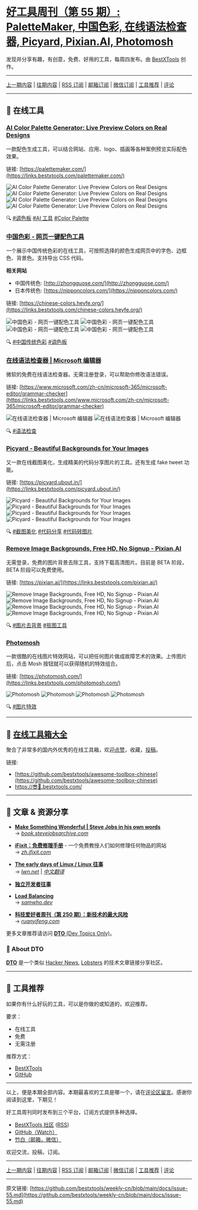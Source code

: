 # [好工具周刊（第 55 期）: PaletteMaker, 中国色彩, 在线语法检查器, Picyard, Pixian.AI, Photomosh](https://github.com/bestxtools/weekly-cn/blob/main/docs/issue-55.md)

发现并分享有趣，有创意，免费、好用的工具，每周四发布。由 [BestXTools](https://www.bestxtools.com/) 创作。

---

[上一期内容](https://github.com/bestxtools/weekly-cn/blob/main/docs/issue-54.md) | [往期内容](https://github.com/bestxtools/weekly-cn) | [RSS 订阅](https://discuss-cn.bestxtools.com/t/weekly) | [邮箱订阅](https://bestxtools.zhubai.love/?subscribe=1) | [微信订阅](https://discuss-cn.bestxtools.com/d/5/2) | [工具推荐](https://discuss-cn.bestxtools.com/t/tools) | [评论](https://discuss-cn.bestxtools.com/d/139/2)

---

## 🌈 在线工具

### [AI Color Palette Generator: Live Preview Colors on Real Designs](https://links.bestxtools.com/palettemaker.com/)

一款配色生成工具，可以结合网站、应用、logo、插画等各种案例预览实际配色效果。

链接: [https://palettemaker.com/](https://links.bestxtools.com/palettemaker.com/)

![AI Color Palette Generator: Live Preview Colors on Real Designs](https://raw.githubusercontent.com/bestxtools/s2/main/images/2023-04-20-22-03-01.png)
![AI Color Palette Generator: Live Preview Colors on Real Designs](https://raw.githubusercontent.com/bestxtools/s2/main/images/2023-04-20-22-03-02.png)
![AI Color Palette Generator: Live Preview Colors on Real Designs](https://raw.githubusercontent.com/bestxtools/s2/main/images/2023-04-20-22-03-03.png)
![AI Color Palette Generator: Live Preview Colors on Real Designs](https://raw.githubusercontent.com/bestxtools/s2/main/images/2023-04-20-22-03-04.png)

🔍 [#调色板](https://links.bestxtools.com/www.google.com/search?q=site%3Adiscuss-cn.bestxtools.com+%E8%B0%83%E8%89%B2%E6%9D%BF) [#AI 工具](https://links.bestxtools.com/www.google.com/search?q=site%3Adiscuss-cn.bestxtools.com+AI%20%E5%B7%A5%E5%85%B7) [#Color Palette](https://links.bestxtools.com/www.google.com/search?q=site%3Adiscuss-cn.bestxtools.com+Color%20Palette)

### [中国色彩 - 网页一键配色工具](https://links.bestxtools.com/chinese-colors.heyfe.org/)

一个展示中国传统色彩的在线工具，可按照选择的颜色生成网页中的字色、边框色、背景色。支持导出 CSS 代码。

**相关网站**

- 中国传统色: [http://zhongguose.com/](http://zhongguose.com/)
- 日本传统色: [https://nipponcolors.com/](https://nipponcolors.com/)

链接: [https://chinese-colors.heyfe.org/](https://links.bestxtools.com/chinese-colors.heyfe.org/)

![中国色彩 - 网页一键配色工具](https://raw.githubusercontent.com/bestxtools/s2/main/images/2023-04-20-15-49-01.png)
![中国色彩 - 网页一键配色工具](https://raw.githubusercontent.com/bestxtools/s2/main/images/2023-04-20-15-49-02.png)
![中国色彩 - 网页一键配色工具](https://raw.githubusercontent.com/bestxtools/s2/main/images/2023-04-20-15-49-03.png)
![中国色彩 - 网页一键配色工具](https://raw.githubusercontent.com/bestxtools/s2/main/images/2023-04-20-15-49-04.png)

🔍 [#中国传统色彩](https://links.bestxtools.com/www.google.com/search?q=site%3Adiscuss-cn.bestxtools.com+%E4%B8%AD%E5%9B%BD%E4%BC%A0%E7%BB%9F%E8%89%B2%E5%BD%A9) [#调色板](https://links.bestxtools.com/www.google.com/search?q=site%3Adiscuss-cn.bestxtools.com+%E8%B0%83%E8%89%B2%E6%9D%BF)

### [在线语法检查器 | Microsoft 编辑器](https://links.bestxtools.com/www.microsoft.com/zh-cn/microsoft-365/microsoft-editor/grammar-checker)

微软的免费在线语法检查器。无需注册登录，可以帮助你修改语法错误。

链接: [https://www.microsoft.com/zh-cn/microsoft-365/microsoft-editor/grammar-checker](https://links.bestxtools.com/www.microsoft.com/zh-cn/microsoft-365/microsoft-editor/grammar-checker)

![在线语法检查器 | Microsoft 编辑器](https://raw.githubusercontent.com/bestxtools/s2/main/images/2023-04-20-17-33-01.png)
![在线语法检查器 | Microsoft 编辑器](https://raw.githubusercontent.com/bestxtools/s2/main/images/2023-04-20-17-33-02.png)

🔍 [#语法检查](https://links.bestxtools.com/www.google.com/search?q=site%3Adiscuss-cn.bestxtools.com+%E8%AF%AD%E6%B3%95%E6%A3%80%E6%9F%A5)

### [Picyard - Beautiful Backgrounds for Your Images](https://links.bestxtools.com/picyard.ubout.in/)

又一款在线截图美化，生成精美的代码分享图片的工具。还有生成 fake tweet 功能。

链接: [https://picyard.ubout.in/](https://links.bestxtools.com/picyard.ubout.in/)

![Picyard - Beautiful Backgrounds for Your Images](https://raw.githubusercontent.com/bestxtools/s2/main/images/2023-04-20-18-20-01.png)
![Picyard - Beautiful Backgrounds for Your Images](https://raw.githubusercontent.com/bestxtools/s2/main/images/2023-04-20-18-20-02.png)
![Picyard - Beautiful Backgrounds for Your Images](https://raw.githubusercontent.com/bestxtools/s2/main/images/2023-04-20-18-20-03.png)
![Picyard - Beautiful Backgrounds for Your Images](https://raw.githubusercontent.com/bestxtools/s2/main/images/2023-04-20-18-20-04.png)

🔍 [#截图美化](https://links.bestxtools.com/www.google.com/search?q=site%3Adiscuss-cn.bestxtools.com+%E6%88%AA%E5%9B%BE%E7%BE%8E%E5%8C%96) [#代码分享](https://links.bestxtools.com/www.google.com.hk/search?q=site%3Adiscuss-cn.bestxtools.com+%E4%BB%A3%E7%A0%81%E5%88%86%E4%BA%AB) [#代码转图片](https://links.bestxtools.com/www.google.com.hk/search?q=site%3Adiscuss-cn.bestxtools.com+%E4%BB%A3%E7%A0%81%E8%BD%AC%E5%9B%BE%E7%89%87)

### [Remove Image Backgrounds, Free HD, No Signup - Pixian.AI](https://links.bestxtools.com/pixian.ai/)

无需登录，免费的图片背景去除工具，支持下载高清图片。目前是 BETA 阶段，BETA 阶段可以免费使用。

链接: [https://pixian.ai/](https://links.bestxtools.com/pixian.ai/)

![Remove Image Backgrounds, Free HD, No Signup - Pixian.AI](https://raw.githubusercontent.com/bestxtools/s2/main/images/2023-04-20-17-52-01.png)
![Remove Image Backgrounds, Free HD, No Signup - Pixian.AI](https://raw.githubusercontent.com/bestxtools/s2/main/images/2023-04-20-17-52-02.png)
![Remove Image Backgrounds, Free HD, No Signup - Pixian.AI](https://raw.githubusercontent.com/bestxtools/s2/main/images/2023-04-20-17-52-03.png)
![Remove Image Backgrounds, Free HD, No Signup - Pixian.AI](https://raw.githubusercontent.com/bestxtools/s2/main/images/2023-04-20-17-52-04.png)

🔍 [#图片去背景](https://links.bestxtools.com/www.google.com/search?q=site%3Adiscuss-cn.bestxtools.com+%E5%9B%BE%E7%89%87%E5%8E%BB%E8%83%8C%E6%99%AF) [#抠图工具](https://links.bestxtools.com/www.google.com/search?q=site%3Adiscuss-cn.bestxtools.com+%E6%8A%A0%E5%9B%BE%E5%B7%A5%E5%85%B7)

### [Photomosh](https://links.bestxtools.com/photomosh.com/)

一款很酷的在线图片特效网站，可以把任何图片做成故障艺术的效果。上传图片后，点击 Mosh 按钮就可以获得随机的特效组合。

链接: [https://photomosh.com/](https://links.bestxtools.com/photomosh.com/)

![Photomosh](https://raw.githubusercontent.com/bestxtools/s2/main/images/2023-04-20-16-10-01.png)
![Photomosh](https://raw.githubusercontent.com/bestxtools/s2/main/images/2023-04-20-16-10-02.png)
![Photomosh](https://raw.githubusercontent.com/bestxtools/s2/main/images/2023-04-20-16-10-03.png)
![Photomosh](https://raw.githubusercontent.com/bestxtools/s2/main/images/2023-04-20-16-10-04.png)

🔍 [#图片特效](https://links.bestxtools.com/www.google.com/search?q=site%3Adiscuss-cn.bestxtools.com+%E5%9B%BE%E7%89%87%E7%89%B9%E6%95%88)

---

## 🧰 [在线工具箱大全](https://awesome-toolbox-chinese.bestxtools.com/)

聚合了非常多的国内外优秀的在线工具箱，欢迎[点赞](https://github.com/bestxtools/awesome-toolbox-chinese)，收藏，[投稿](https://github.com/bestxtools/awesome-toolbox-chinese/issues)。

链接:

- [https://github.com/bestxtools/awesome-toolbox-chinese](https://github.com/bestxtools/awesome-toolbox-chinese)
- [https://😎🧰.bestxtools.com/](https://😎🧰.bestxtools.com/)

---

## 🌈 文章 & 资源分享

- [**Make Something Wonderful | Steve Jobs in his own words**](https://book.stevejobsarchive.com/)  
   → [_book.stevejobsarchive.com_](https://book.stevejobsarchive.com/)

- [**iFixit：免费修理手册**](https://zh.ifixit.com/) - 一个免费教授人们如何修理任何物品的网站  
   → [_zh.ifixit.com_](https://zh.ifixit.com/)

- [**The early days of Linux / Linux 往事**](https://dto.pipecraft.net/s/9gewpg/early_days_linux_linux)  
   → [_lwn.net_](https://lwn.net/Articles/928581/) | [_中文翻译_](https://taoshu.in/unix/linux.html)

- [**独立开发者往事**](https://dto.pipecraft.net/s/gq8zda)

- [**Load Balancing**](https://dto.pipecraft.net/s/yedovg/load_balancing)  
   → [_samwho.dev_](https://samwho.dev/load-balancing/)

- [**科技爱好者周刊（第 250 期）：新技术的最大风险**](https://dto.pipecraft.net/s/sm29us/250)  
   → [_ruanyifeng.com_](https://www.ruanyifeng.com/blog/2023/04/weekly-issue-250.html)

更多文章推荐请访问 [**DTO** (Dev Topics Only)](https://dto.pipecraft.net/)。

### 🦞 About DTO

[**DTO**](https://dto.pipecraft.net/about) 是一个类似 [Hacker News](https://news.ycombinator.com/), [Lobsters](https://lobste.rs/) 的技术文章链接分享社区。

---

## 🌈 工具推荐

如果你有什么好玩的工具，可以是你做的或知道的，欢迎推荐。

要求：

- 在线工具
- 免费
- 无需注册

推荐方式：

- [BestXTools](https://discuss-cn.bestxtools.com/d/8)
- [GitHub](https://github.com/bestxtools/weekly-cn/issues)

---

以上，便是本期全部内容。本期最喜欢的工具是哪一个，请在[评论区留言](https://discuss-cn.bestxtools.com/d/139/2)。感谢你阅读到这里，下期见！

好工具周刊同时发布到三个平台，订阅方式提供多种选择。

- [BestXTools 社区](https://discuss-cn.bestxtools.com/t/weekly) ([RSS](https://discuss-cn.bestxtools.com/atom/t/weekly/discussions))
- [GitHub（Watch）](https://github.com/bestxtools/weekly-cn)
- [竹白（邮箱，微信）](https://bestxtools.zhubai.love/?subscribe=1)

欢迎交流，投稿，订阅。

---

[上一期内容](https://github.com/bestxtools/weekly-cn/blob/main/docs/issue-54.md) | [往期内容](https://github.com/bestxtools/weekly-cn) | [RSS 订阅](https://discuss-cn.bestxtools.com/t/weekly) | [邮箱订阅](https://bestxtools.zhubai.love/?subscribe=1) | [微信订阅](https://discuss-cn.bestxtools.com/d/5/2) | [工具推荐](https://discuss-cn.bestxtools.com/t/tools) | [评论](https://discuss-cn.bestxtools.com/d/139/2)

---

原文链接: [https://github.com/bestxtools/weekly-cn/blob/main/docs/issue-55.md](https://github.com/bestxtools/weekly-cn/blob/main/docs/issue-55.md)
